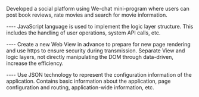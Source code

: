 Developed a social platform using We-chat mini-program where users can post book reviews, rate movies and search for
movie information.

 ---- JavaScript language is used to implement the logic layer structure. This includes the handling of user operations, system
API calls, etc.

 ---- Create a new Web View in advance to prepare for new page rendering and use https to ensure security during
transmission. Separate View and logic layers, not directly manipulating the DOM through data-driven, increase the
efficiency.

 ---- Use JSON technology to represent the configuration information of the application. Contains basic information about the
application, page configuration and routing, application-wide information, etc.
